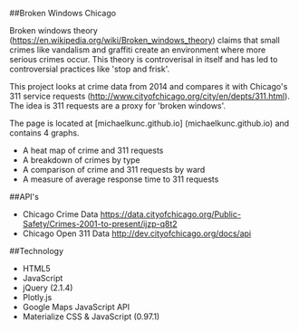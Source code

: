 ##Broken Windows Chicago

Broken windows theory (https://en.wikipedia.org/wiki/Broken_windows_theory) claims that small crimes like vandalism and graffiti create an environment where more serious crimes occur. This theory is controverisal in itself and has led to controversial practices like 'stop and frisk'.

This project looks at crime data from 2014 and compares it with Chicago's 311 service requests (http://www.cityofchicago.org/city/en/depts/311.html). The idea is 311 requests are a proxy for 'broken windows'.

The page is located at [michaelkunc.github.io] (michaelkunc.github.io) and contains 4 graphs.

* A heat map of crime and 311 requests
* A breakdown of crimes by type
* A comparison of crime and 311 requests by ward
* A measure of average response time to 311 requests

##API's

* Chicago Crime Data https://data.cityofchicago.org/Public-Safety/Crimes-2001-to-present/ijzp-q8t2
* Chicago Open 311 Data http://dev.cityofchicago.org/docs/api


##Technology

* HTML5
* JavaScript
* jQuery (2.1.4)
* Plotly.js
* Google Maps JavaScript API
* Materialize CSS & JavaScript (0.97.1)


